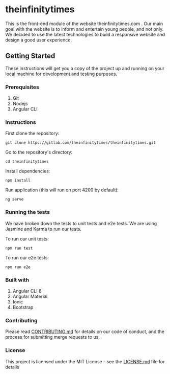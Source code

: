 # theinfinitytimes

This is the front-end module of the website theinfinitytimes.com . Our main goal with the website
is to inform and entertain young people, and not only. We decided to use the latest technologies
to build a responsive website and design a good user experience. 

## Getting Started 
These instructions will get you a copy of the project up and running on your local machine 
for development and testing purposes.

### Prerequisites

1. Git
2. Nodejs
3. Angular CLI

### Instructions

First clone the repository: 

`git clone https://gitlab.com/theinfinitytimes/theinfinitytimes.git `

Go to the repository's directory: 

`cd theinfinitytimes`

Install dependencies:

`npm install`

Run application (this will run on port 4200 by default): 

`ng serve` 

### Running the tests

We have broken down the tests to unit tests and e2e tests. We are using Jasmine and Karma 
to run our tests. 

To run our unit tests: 

`npm run test`

To run our e2e tests: 

`npm run e2e`

### Built with

1. Angular CLI 8
3. Angular Material
4. Ionic
5. Bootstrap


### Contributing
Please read <a href="https://gitlab.com/theinfinitytimes/theinfinitytimes/blob/master/CONTRIBUTING.md">CONTRIBUTING.md</a> 
for details on our code of conduct, and the process for submitting merge requests to us.

### License
This project is licensed under the MIT License - see the <a href="https://gitlab.com/theinfinitytimes/theinfinitytimes/blob/master/LICENSE">LICENSE.md</a> file for details
